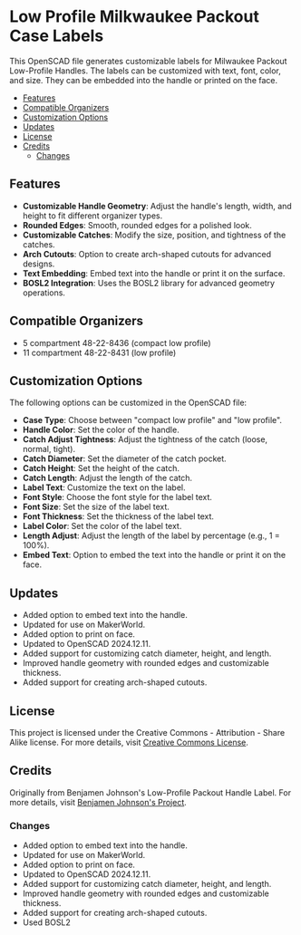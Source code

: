 # Low Profile Milkwaukee Packout Case Labels <!-- omit from toc -->

This OpenSCAD file generates customizable labels for Milwaukee Packout Low-Profile Handles. The labels can be customized with text, font, color, and size. They can be embedded into the handle or printed on the face.

- [Features](#features)
- [Compatible Organizers](#compatible-organizers)
- [Customization Options](#customization-options)
- [Updates](#updates)
- [License](#license)
- [Credits](#credits)
  - [Changes](#changes)

## Features

- **Customizable Handle Geometry**: Adjust the handle's length, width, and height to fit different organizer types.
- **Rounded Edges**: Smooth, rounded edges for a polished look.
- **Customizable Catches**: Modify the size, position, and tightness of the catches.
- **Arch Cutouts**: Option to create arch-shaped cutouts for advanced designs.
- **Text Embedding**: Embed text into the handle or print it on the surface.
- **BOSL2 Integration**: Uses the BOSL2 library for advanced geometry operations.

## Compatible Organizers

- 5 compartment 48-22-8436 (compact low profile)
- 11 compartment 48-22-8431 (low profile)

## Customization Options

The following options can be customized in the OpenSCAD file:

- **Case Type**: Choose between "compact low profile" and "low profile".
- **Handle Color**: Set the color of the handle.
- **Catch Adjust Tightness**: Adjust the tightness of the catch (loose, normal, tight).
- **Catch Diameter**: Set the diameter of the catch pocket.
- **Catch Height**: Set the height of the catch.
- **Catch Length**: Adjust the length of the catch.
- **Label Text**: Customize the text on the label.
- **Font Style**: Choose the font style for the label text.
- **Font Size**: Set the size of the label text.
- **Font Thickness**: Set the thickness of the label text.
- **Label Color**: Set the color of the label text.
- **Length Adjust**: Adjust the length of the label by percentage (e.g., 1 = 100%).
- **Embed Text**: Option to embed the text into the handle or print it on the face.

## Updates

- Added option to embed text into the handle.
- Updated for use on MakerWorld.
- Added option to print on face.
- Updated to OpenSCAD 2024.12.11.
- Added support for customizing catch diameter, height, and length.
- Improved handle geometry with rounded edges and customizable thickness.
- Added support for creating arch-shaped cutouts.

## License

This project is licensed under the Creative Commons - Attribution - Share Alike license. For more details, visit [Creative Commons License](https://creativecommons.org/licenses/by-sa/4.0/).

## Credits

Originally from Benjamen Johnson's Low-Profile Packout Handle Label. For more details, visit [Benjamen Johnson's Project](https://3dprints.electronsmith.com/low-profile-packout-handle-labels/).

### Changes

- Added option to embed text into the handle.
- Updated for use on MakerWorld.
- Added option to print on face.
- Updated to OpenSCAD 2024.12.11.
- Added support for customizing catch diameter, height, and length.
- Improved handle geometry with rounded edges and customizable thickness.
- Added support for creating arch-shaped cutouts.
- Used BOSL2
